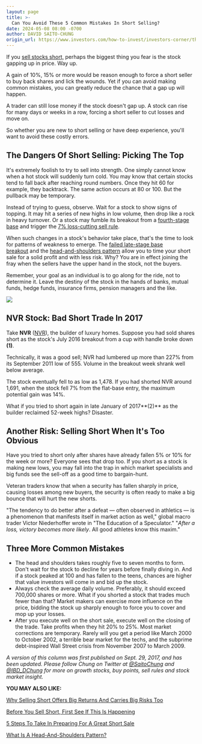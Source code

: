 ```yaml
---
layout: page
title: >-
  Can You Avoid These 5 Common Mistakes In Short Selling?
date: 2024-05-08 08:00 -0700
author: DAVID SAITO-CHUNG
origin_url: https://www.investors.com/how-to-invest/investors-corner/the-short-side-can-you-avoid-these-5-common-mistakes-in-short-selling/
---
```


If you [sell stocks short,](https://www.investors.com/news/technology/shorting-a-stock-short-selling/) perhaps the biggest thing you fear is the stock gapping up in price. Way up.

A gain of 10%, 15% or more would be reason enough to force a short seller to buy back shares and lick the wounds. Yet if you can avoid making common mistakes, you can greatly reduce the chance that a gap up will happen.

A trader can still lose money if the stock doesn't gap up. A stock can rise for many days or weeks in a row, forcing a short seller to cut losses and move on.

So whether you are new to short selling or have deep experience, you'll want to avoid these costly errors.

## The Dangers Of Short Selling: Picking The Top

It's extremely foolish to try to sell into strength. One simply cannot know when a hot stock will suddenly turn cold. You may know that certain stocks tend to fall back after reaching round numbers. Once they hit 60 for example, they backtrack. The same action occurs at 80 or 100. But the pullback may be temporary.

Instead of trying to guess, observe. Wait for a stock to show signs of topping. It may hit a series of new highs in low volume, then drop like a rock in heavy turnover. Or a stock may fumble its breakout from a [fourth-stage base](https://www.investors.com/how-to-invest/investors-corner/counting-bases-is-a-crucial-skill-in-playing-long-winning-stock-rallys/) and trigger the [7% loss-cutting sell rule](https://www.investors.com/how-to-invest/investors-corner/still-the-no-1-rule-for-stock-investors-always-cut-your-losses-short/).

When such changes in a stock's behavior take place, that's the time to look for patterns of weakness to emerge. The [failed late-stage base breakout](https://www.investors.com/research/the-short-side/what-steps-to-take-in-mastering-the-art-of-short-selling-stocks/) and the [head-and-shoulders pattern](https://www.investors.com/research/the-short-side/learn-to-recognize-head-and-shoulders-pattern/) allow you to time your short sale for a solid profit and with less risk. Why? You are in effect joining the fray when the sellers have the upper hand in the stock, not the buyers.

Remember, your goal as an individual is to go along for the ride, not to determine it. Leave the destiny of the stock in the hands of banks, mutual funds, hedge funds, insurance firms, pension managers and the like.

**![](https://www.investors.com/wp-content/uploads/2018/11/IC2-NVR-rerun-112018-300x208.jpg)**

## NVR Stock: Bad Short Trade In 2017

Take **NVR** ([NVR](https://research.investors.com/quote.aspx?symbol=NVR)), the builder of luxury homes. Suppose you had sold shares short as the stock's July 2016 breakout from a cup with handle broke down **(1)**.

Technically, it was a good sell; NVR had lumbered up more than 227% from its September 2011 low of 555. Volume in the breakout week shrank well below average.

The stock eventually fell to as low as 1,478. If you had shorted NVR around 1,691, when the stock fell 7% from the flat-base entry, the maximum potential gain was 14%.

What if you tried to short again in late January of 2017**(2)** as the builder reclaimed 52-week highs? Disaster.

## **Another Risk: Selling Short When It's Too Obvious**

Have you tried to short only after shares have already fallen 5% or 10% for the week or more? Everyone sees that drop too. If you short as a stock is making new lows, you may fall into the trap in which market specialists and big funds see the sell-off as a good time to bargain-hunt.

Veteran traders know that when a security has fallen sharply in price, causing losses among new buyers, the security is often ready to make a big bounce that will hurt the new shorts.

"The tendency to do better after a defeat — often observed in athletics — is a phenomenon that manifests itself in market action as well," global macro trader Victor Niederhoffer wrote in "The Education of a Speculator." "_After a loss, victory becomes more likely_. All good athletes know this maxim."

## **Three More Common Mistakes**

- The head and shoulders takes roughly five to seven months to form. Don't wait for the stock to decline for years before finally diving in. And if a stock peaked at 100 and has fallen to the teens, chances are higher that value investors will come in and bid up the stock.
- Always check the average daily volume. Preferably, it should exceed 700,000 shares or more. What if you shorted a stock that trades much fewer than that? Market makers can exercise more influence on the price, bidding the stock up sharply enough to force you to cover and mop up your losses.
- After you execute well on the short sale, execute well on the closing of the trade. Take profits when they hit 20% to 25%. Most market corrections are temporary. Rarely will you get a period like March 2000 to October 2002, a terrible bear market for the techs, and the subprime debt-inspired Wall Street crisis from November 2007 to March 2009.

_A version of this column was first published on Sept. 29, 2017, and has been updated. Please follow Chung on Twitter at [@SaitoChung](https://twitter.com/SaitoChung) and [@IBD_DChung](https://twitter.com/IBD_DChung) for more on growth stocks, buy points, sell rules and stock market insight._

**YOU MAY ALSO LIKE:**

[Why Selling Short Offers Big Returns And Carries Big Risks Too](https://www.investors.com/news/technology/shorting-a-stock-short-selling/)

[Before You Sell Short, First See If This Is Happening](https://www.investors.com/research/the-short-side/before-selling-short-find-clues-that-institutions-are-selling-with-abandon/)

[5 Steps To Take In Preparing For A Great Short Sale](https://www.investors.com/research/the-short-side/how-do-you-prepare-for-a-fantastic-short-sale-5-steps-to-consider/)

[What Is A Head-And-Shoulders Pattern?](https://www.investors.com/research/the-short-side/seven-reasons-why-you-should-try-selling-a-stock-short/)
